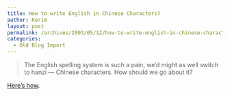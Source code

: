 ```yaml
---
title: How to write English in Chinese Characters?
author: Kerim
layout: post
permalink: /archives/2003/05/12/how-to-write-english-in-chinese-characters/
categories:
  - Old Blog Import
---
```


>   The English spelling system is such a pain, we&#8217;d might as well switch to hanzi &#8212; Chinese characters. How should we go about it?


<a href="http://www.zompist.com/yingzi/yingzi.htm" onclick="_gaq.push(['_trackEvent', 'outbound-article', 'http://www.zompist.com/yingzi/yingzi.htm', 'Here&#8217;s how']);" >Here&#8217;s how</a>.

